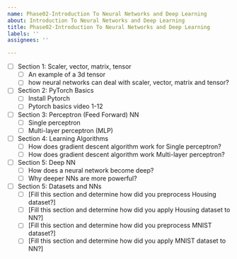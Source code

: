 ```yaml
---
name: Phase02-Introduction To Neural Networks and Deep Learning
about: Introduction To Neural Networks and Deep Learning
title: Phase02-Introduction To Neural Networks and Deep Learning
labels: ''
assignees: ''

---
```


- [ ] Section 1: Scaler, vector, matrix, tensor
  - [ ] An example of a 3d tensor
  - [ ] how neural networks can deal with scaler, vector, matrix and tensor?
- [ ] Section 2: PyTorch Basics
  - [ ] Install Pytorch
  - [ ] Pytorch basics video 1-12
- [ ] Section 3: Perceptron (Feed Forward) NN 
  - [ ] Single perceptron
  - [ ] Multi-layer perceptron (MLP)
- [ ] Section 4: Learning Algorithms
  - [ ] How does gradient descent algorithm work for Single perceptron?
  - [ ] How does gradient descent algorithm work Multi-layer perceptron?
- [ ] Section 5: Deep NN
  - [ ] How does a neural network become deep?
  - [ ] Why deeper NNs are more powerful? 
- [ ] Section 5: Datasets and NNs
  - [ ] [Fill this section and determine how did you preprocess Housing dataset?]
  - [ ] [Fill this section and determine how did you apply Housing dataset to NN?]
  - [ ] [Fill this section and determine how did you preprocess MNIST dataset?]
  - [ ] [Fill this section and determine how did you apply MNIST dataset to NN?]